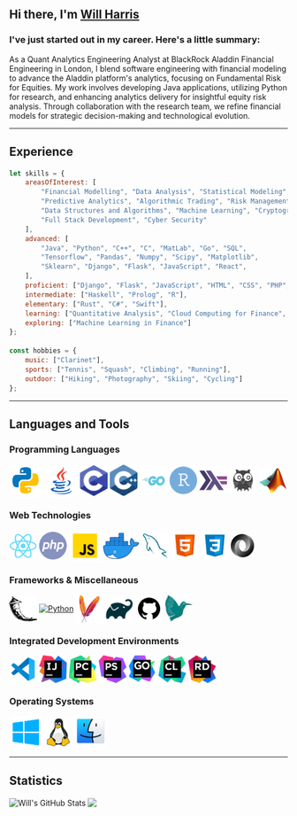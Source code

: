 ## Hi there, I'm [Will Harris][linkedin]
### I've just started out in my career. Here's a little summary:
As a Quant Analytics Engineering Analyst at BlackRock Aladdin Financial Engineering in London, I blend software engineering with financial modeling to advance the Aladdin platform's analytics, focusing on Fundamental Risk for Equities. My work involves developing Java applications, utilizing Python for research, and enhancing analytics delivery for insightful equity risk analysis. Through collaboration with the research team, we refine financial models for strategic decision-making and technological evolution.

---

## Experience
```JavaScript
let skills = {
    areasOfInterest: [
        "Financial Modelling", "Data Analysis", "Statistical Modeling", 
        "Predictive Analytics", "Algorithmic Trading", "Risk Management",
        "Data Structures and Algorithms", "Machine Learning", "Cryptography",
        "Full Stack Development", "Cyber Security"
    ],
    advanced: [
        "Java", "Python", "C++", "C", "MatLab", "Go", "SQL",
        "Tensorflow", "Pandas", "Numpy", "Scipy", "Matplotlib",
        "Sklearn", "Django", "Flask", "JavaScript", "React",
    ],
    proficient: ["Django", "Flask", "JavaScript", "HTML", "CSS", "PHP", "Excel"],
    intermediate: ["Haskell", "Prolog", "R"],
    elementary: ["Rust", "C#", "Swift"],
    learning: ["Quantitative Analysis", "Cloud Computing for Finance", "Terraform"],
    exploring: ["Machine Learning in Finance"]
};

const hobbies = {
    music: ["Clarinet"],
    sports: ["Tennis", "Squash", "Climbing", "Running"],
    outdoor: ["Hiking", "Photography", "Skiing", "Cycling"]
};
```

---

## Languages and Tools
### Programming Languages
<a href="https://www.python.org/"><img alt="Python" width="60px" src="https://raw.githubusercontent.com/Will-Harris00/Will-Harris00/master/assets/python.png" style="vertical-align: middle;"></a>
<a href="https://docs.oracle.com/en/java/"><img alt="Java" width="60px" src="https://raw.githubusercontent.com/Will-Harris00/Will-Harris00/master/assets/java.png" style="vertical-align: middle;"></a>
<a href="https://en.wikipedia.org/wiki/C_(programming_language)"><img alt="Python" width="50px" src="https://raw.githubusercontent.com/Will-Harris00/Will-Harris00/master/assets/c.png" style="vertical-align: middle;"></a>
<a href="https://en.wikipedia.org/wiki/C%2B%2B"><img alt="Python" width="50px" src="https://raw.githubusercontent.com/Will-Harris00/Will-Harris00/master/assets/c++.png" style="vertical-align: middle;"></a>
<a href="https://go.dev"><img alt="Golang" width="50px" src="https://raw.githubusercontent.com/Will-Harris00/Will-Harris00/master/assets/golang.png" style="vertical-align: middle"></a>
<a href="https://www.r-project.org/about.html"><img alt="R" width="50px" src="https://raw.githubusercontent.com/Will-Harris00/Will-Harris00/master/assets/r.png" style="vertical-align: middle;"></a>
<a href="https://www.haskell.org/"><img alt="Haskell" width="50px" src="https://raw.githubusercontent.com/Will-Harris00/Will-Harris00/master/assets/haskell.png" style="vertical-align: middle;"></a>
<a href="https://www.swi-prolog.org/"><img alt="Prolog" width="50px" src="https://raw.githubusercontent.com/Will-Harris00/Will-Harris00/master/assets/prolog.png" style="vertical-align: middle;"></a>
<a href="https://uk.mathworks.com/products/matlab.html"><img alt="MatLab" width="50px" src="https://raw.githubusercontent.com/Will-Harris00/Will-Harris00/master/assets/matlab.png" style="vertical-align: middle;"></a>
</br>

### Web Technologies
<a href="https://reactjs.org"><img alt="ReactJS" width="50px" src="https://raw.githubusercontent.com/Will-Harris00/Will-Harris00/master/assets/reactjs.png" style="vertical-align: middle;"></a>
<a href="https://developer.mozilla.org/en-US/docs/Glossary/PHP"><img alt="PHP" width="50px" src="https://raw.githubusercontent.com/Will-Harris00/Will-Harris00/master/assets/php.png" style="vertical-align: middle;"></a>
<a href="https://developer.mozilla.org/en-US/docs/Web/JavaScript"><img alt="JavaScript" width="58px" src="https://raw.githubusercontent.com/Will-Harris00/Will-Harris00/master/assets/javascript.png" style="vertical-align: middle;"></a>
<a href="https://www.docker.com"><img alt="Docker" width="65px" src="https://raw.githubusercontent.com/Will-Harris00/Will-Harris00/master/assets/docker.png" style="vertical-align: middle;"></a>
<a href="https://dev.mysql.com/"><img alt="MySQL" width="50px" src="https://raw.githubusercontent.com/Will-Harris00/Will-Harris00/master/assets/mysql.png" style="vertical-align: middle;"></a>
<a href="https://developer.mozilla.org/en-US/docs/Web/HTML"><img alt="html" width="50px" src="https://raw.githubusercontent.com/Will-Harris00/Will-Harris00/master/assets/html.png" style="vertical-align: middle;"></a>
<a href="https://developer.mozilla.org/en-US/docs/Web/CSS"><img alt="css" width="50px" src="https://raw.githubusercontent.com/Will-Harris00/Will-Harris00/master/assets/css.png" style="vertical-align: middle;"></a>
<a href="https://www.json.org/json-en.html"><img alt="JSON" width="42px" src="https://raw.githubusercontent.com/Will-Harris00/Will-Harris00/master/assets/json.png" style="vertical-align: middle;"></a>
</br>

### Frameworks & Miscellaneous
<a href="https://flask.palletsprojects.com/en/2.0.x/"><img alt="Python" width="50px" src="https://raw.githubusercontent.com/Will-Harris00/Will-Harris00/master/assets/flask.png" style="vertical-align: middle;"></a>
<a href="https://www.djangoproject.com/"><img alt="Python" width="50px" src="https://raw.githubusercontent.com/Will-Harris00/Will-Harris00/master/assets/django.png" style="vertical-align: middle;"></a>
<a href="https://maven.apache.org/what-is-maven.html"><img alt="Python" width="50px" src="https://raw.githubusercontent.com/Will-Harris00/Will-Harris00/master/assets/maven.png" style="vertical-align: middle;"></a>
<a href="https://docs.gradle.org/current/userguide/what_is_gradle.html"><img alt="Python" width="50px" src="https://raw.githubusercontent.com/Will-Harris00/Will-Harris00/master/assets/gradle.png" style="vertical-align: middle;"></a>
<a href="https://github.com/"><img alt="github" width="50px" src="https://raw.githubusercontent.com/Will-Harris00/Will-Harris00/master/assets/github.png" style="vertical-align: middle;"></a>
<a href="https://www.latex-project.org/"><img alt="latex" width="50px" src="https://raw.githubusercontent.com/Will-Harris00/Will-Harris00/master/assets/latex.png" style="vertical-align: middle;"></a>
</br>

### Integrated Development Environments
<a href="https://code.visualstudio.com"><img alt="Visual Studio Code" width="50px" src="https://raw.githubusercontent.com/Will-Harris00/Will-Harris00/master/assets/vscode.png" style="vertical-align: middle;"></a>
<a href="https://www.jetbrains.com/idea/"><img alt="IntelliJ" width="50px" src="https://raw.githubusercontent.com/Will-Harris00/Will-Harris00/master/assets/intellij.png" style="vertical-align: middle;"></a>
<a href="https://www.jetbrains.com/pycharm/"><img alt="PyCharm" width="50px" src="https://raw.githubusercontent.com/Will-Harris00/Will-Harris00/master/assets/pycharm.png" style="vertical-align: middle;"></a>
<a href="https://www.jetbrains.com/phpstorm/"><img alt="PhpStorm" width="50px" src="https://raw.githubusercontent.com/Will-Harris00/Will-Harris00/master/assets/phpstorm.png" style="vertical-align: middle;"></a>
<a href="https://www.jetbrains.com/goland/"><img alt="GoLand" width="50px" src="https://raw.githubusercontent.com/Will-Harris00/Will-Harris00/master/assets/goland.png" style="vertical-align: middle;"></a>
<a href="https://www.jetbrains.com/clion/"><img alt="CLion" width="50px" src="https://raw.githubusercontent.com/Will-Harris00/Will-Harris00/master/assets/clion.png" style="vertical-align: middle;"></a>
<a href="https://www.jetbrains.com/rider/"><img alt="Rider" width="50px" src="https://raw.githubusercontent.com/Will-Harris00/Will-Harris00/master/assets/rider.png" style="vertical-align: middle;"></a>
</br>

### Operating Systems
<a href="https://www.microsoft.com/en-us/windows">
<img alt="Windows" width="60px" src="https://raw.githubusercontent.com/Will-Harris00/Will-Harris00/master/assets/windows.png" style="vertical-align: middle;"></a>
<a href="https://www.kernel.org/"><img alt="Linux" width="50px" src="https://raw.githubusercontent.com/Will-Harris00/Will-Harris00/master/assets/linux.png" style="vertical-align: middle;"></a>
<a href="https://developer.apple.com/macos/"><img alt="MacOS" width="58px" src="https://raw.githubusercontent.com/Will-Harris00/Will-Harris00/master/assets/macos.png" style="vertical-align: middle;"></a>

---

## Statistics

<img align="center" alt="Will's GitHub Stats" src="https://github-readme-stats.vercel.app/api?username=Will-Harris00&show_icons=true&hide_border=true&count_private=true&include_all_commits=true&theme=react">
<img align="center" src="https://github-readme-stats.vercel.app/api/top-langs/?username=Will-Harris00&layout=compact&theme=react">

[linkedin]: https://www.linkedin.com/in/wjph/
